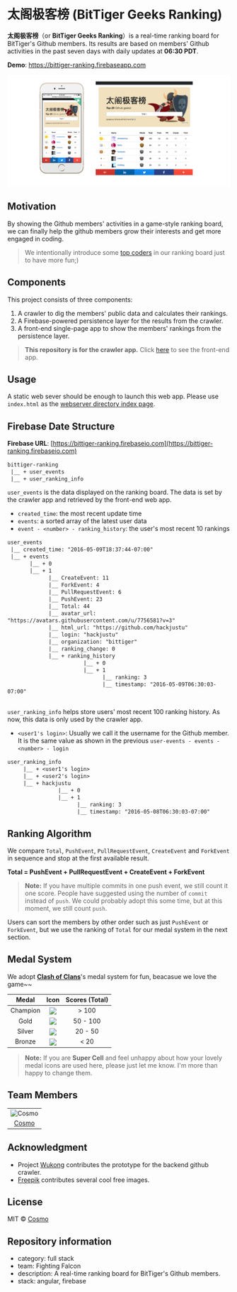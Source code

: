 # 太阁极客榜 (BitTiger Geeks Ranking)

**太阁极客榜**（or **BitTiger Geeks Ranking**）is a real-time ranking board for BitTiger's Github members. Its results are based on members' Github activities in the past seven days with daily updates at **06:30 PDT**.

**Demo**: https://bittiger-ranking.firebaseapp.com

![Screenshots](./screenshot.png)

## Motivation
By showing the Github members' activities in a game-style ranking board,  we can finally help the github members grow their interests and get more engaged in coding.

> We intentionally introduce some [top coders](https://github.com/hackjustu/Github-Project-Dashboard/blob/dev/helpers/top_coders.js) in our ranking board just to have more fun;)

## Components
This project consists of three components: 

1.  A crawler to dig the members' public data and calculates their rankings.
2.  A Firebase-powered persistence layer for the results from the crawler.
3.  A front-end single-page app to show the members' rankings from the persistence layer.

> **This repository is for the crawler app.** Click [here](https://github.com/hackjustu/Github-Ranking-FrontEnd) to see the front-end app.

## Usage
A static web sever should be enough to launch this web app. Please use `index.html` as the [webserver directory index page](https://en.wikipedia.org/wiki/Webserver_directory_index).

## Firebase Date Structure
**Firebase URL**: [https://bittiger-ranking.firebaseio.com](https://bittiger-ranking.firebaseio.com)

```
bittiger-ranking
 |__ + user_events
 |__ + user_ranking_info
```

`user_events` is the data displayed on the ranking board. The data is set by the crawler app and retrieved by the front-end web app.

- `created_time`: the most recent update time
- `events`: a sorted array of the latest user data
- `event - <number> - ranking_history`: the user's most recent 10 rankings
 
```
user_events
 |__ created_time: "2016-05-09T18:37:44-07:00"
 |__ + events
       |__ + 0
       |__ + 1
       		 |__ CreateEvent: 11
       		 |__ ForkEvent: 4
       		 |__ PullRequestEvent: 6
       		 |__ PushEvent: 23
       		 |__ Total: 44
       		 |__ avatar_url: "https://avatars.githubusercontent.com/u/7756581?v=3"
       		 |__ html_url: "https://github.com/hackjustu"
       		 |__ login: "hackjustu"
       		 |__ organization: "bittiger"
       		 |__ ranking_change: 0
       		 |__ + ranking_history
       		 		    |__ + 0	  
       		 		    |__ + 1
       		 		          |__ ranking: 3
       		 		          |__ timestamp: "2016-05-09T06:30:03-07:00"
       		 			    
```

`user_ranking_info` helps store users' most recent 100 ranking history. As now, this data is only used by the crawler app.

- `<user1's login>`: Usually we call it the username for the Github member. It is the same value as shown in the previous `user-events - events - <number> - login`

```
user_ranking_info
     |__ + <user1's login>
     |__ + <user2's login> 
     |__ + hackjustu
     			|__ + 0
     			|__ + 1
       		 		  |__ ranking: 3
       		 		  |__ timestamp: "2016-05-08T06:30:03-07:00"
```

## Ranking Algorithm
We compare `Total`, `PushEvent`, `PullRequestEvent`, `CreateEvent` and `ForkEvent` in sequence and stop at the first available result. 

**Total = PushEvent + PullRequestEvent + CreateEvent + ForkEvent**

> **Note:** If you have multiple commits in one push event, we still count it one score. People have suggested using the number of `commit` instead of `push`. We could probably adopt this some time, but at this moment, we still count `push`.

Users can sort the members by other order such as just `PushEvent` or `ForkEvent`, but we use the ranking of `Total` for our medal system in the next section.

## Medal System
We adopt [**Clash of Clans**](supercell.com/en/games/clashofclans/)'s medal system for fun, beacasue we love the game~~

| Medal     | Icon |   Scores (Total) |
| :--------:| :--: | :--------:| 
| Champion  |<img src="https://github.com/hackjustu/Github-Ranking-FrontEnd/blob/master/resource/champion.png" height="35px" align="center"> | > 100     |
| Gold      |<img src="https://github.com/hackjustu/Github-Ranking-FrontEnd/blob/master/resource/gold.png" height="35px" align="center"> | 50 - 100  |
| Silver    |<img src="https://github.com/hackjustu/Github-Ranking-FrontEnd/blob/master/resource/silver.png" height="35px" align="center"> | 20 - 50   |
| Bronze    |<img src="https://github.com/hackjustu/Github-Ranking-FrontEnd/blob/master/resource/bronze.png" height="35px" align="center"> | < 20      |

>**Note:** If you are **Super Cell** and feel unhappy about how your lovely medal icons are used here, please just let me know. I'm more than happy to change them.


## Team Members
||
|:--:|
|![Cosmo](http://i.imgur.com/m9UhjwU.jpg)|
|[Cosmo](https://github.com/hackjustu)|

## Acknowledgment
- Project [Wukong](https://github.com/BitTigerInst/Gear) contributes the prototype for the backend github crawler.
- [Freepik](http://www.freepik.com/) contributes several cool free images.

## License
MIT © [Cosmo](https://github.com/hackjustu)

## Repository information
- category: full stack
- team: Fighting Falcon
- description: A real-time ranking board for BitTiger's Github members.
- stack: angular, firebase


